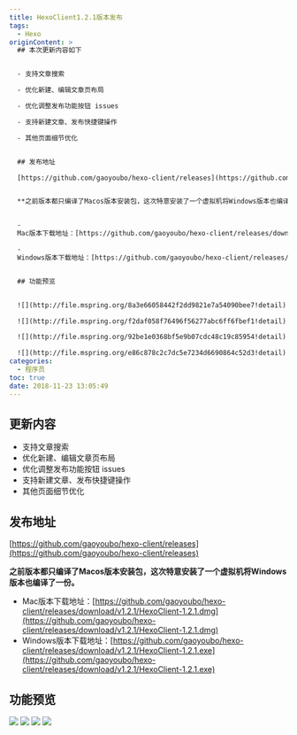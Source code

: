 ```yaml
---
title: HexoClient1.2.1版本发布
tags:
  - Hexo
originContent: >
  ## 本次更新内容如下


  - 支持文章搜索

  - 优化新建、编辑文章页布局

  - 优化调整发布功能按钮 issues

  - 支持新建文章、发布快捷键操作

  - 其他页面细节优化


  ## 发布地址

  [https://github.com/gaoyoubo/hexo-client/releases](https://github.com/gaoyoubo/hexo-client/releases)


  **之前版本都只编译了Macos版本安装包，这次特意安装了一个虚拟机将Windows版本也编译了一份。**


  -
  Mac版本下载地址：[https://github.com/gaoyoubo/hexo-client/releases/download/v1.2.1/HexoClient-1.2.1.dmg](https://github.com/gaoyoubo/hexo-client/releases/download/v1.2.1/HexoClient-1.2.1.dmg)

  -
  Windows版本下载地址：[https://github.com/gaoyoubo/hexo-client/releases/download/v1.2.1/HexoClient-1.2.1.exe](https://github.com/gaoyoubo/hexo-client/releases/download/v1.2.1/HexoClient-1.2.1.exe)


  ## 功能预览


  ![](http://file.mspring.org/8a3e66058442f2dd9821e7a54090bee7!detail)

  ![](http://file.mspring.org/f2daf058f76496f56277abc6ff6fbef1!detail)

  ![](http://file.mspring.org/92be1e0368bf5e9b07cdc48c19c85954!detail)

  ![](http://file.mspring.org/e86c878c2c7dc5e7234d6690864c52d3!detail)
categories:
  - 程序员
toc: true
date: 2018-11-23 13:05:49
---
```


## 更新内容

- 支持文章搜索
- 优化新建、编辑文章页布局
- 优化调整发布功能按钮 issues
- 支持新建文章、发布快捷键操作
- 其他页面细节优化

## 发布地址
[https://github.com/gaoyoubo/hexo-client/releases](https://github.com/gaoyoubo/hexo-client/releases)

**之前版本都只编译了Macos版本安装包，这次特意安装了一个虚拟机将Windows版本也编译了一份。**

- Mac版本下载地址：[https://github.com/gaoyoubo/hexo-client/releases/download/v1.2.1/HexoClient-1.2.1.dmg](https://github.com/gaoyoubo/hexo-client/releases/download/v1.2.1/HexoClient-1.2.1.dmg)
- Windows版本下载地址：[https://github.com/gaoyoubo/hexo-client/releases/download/v1.2.1/HexoClient-1.2.1.exe](https://github.com/gaoyoubo/hexo-client/releases/download/v1.2.1/HexoClient-1.2.1.exe)

## 功能预览

![](http://file.mspring.org/8a3e66058442f2dd9821e7a54090bee7!detail)
![](http://file.mspring.org/f2daf058f76496f56277abc6ff6fbef1!detail)
![](http://file.mspring.org/92be1e0368bf5e9b07cdc48c19c85954!detail)
![](http://file.mspring.org/e86c878c2c7dc5e7234d6690864c52d3!detail)
